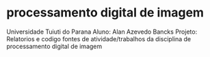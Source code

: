 # processamento digital de imagem
Universidade Tuiuti do Parana
Aluno: Alan Azevedo Bancks
Projeto: Relatorios e codigo fontes de atividade/trabalhos da disciplina de processamento digital de imagem
